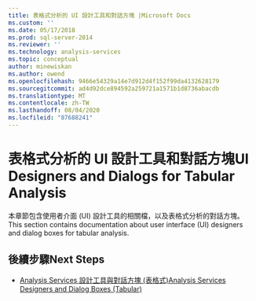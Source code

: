 ```yaml
---
title: 表格式分析的 UI 設計工具和對話方塊 |Microsoft Docs
ms.custom: ''
ms.date: 05/17/2018
ms.prod: sql-server-2014
ms.reviewer: ''
ms.technology: analysis-services
ms.topic: conceptual
author: minewiskan
ms.author: owend
ms.openlocfilehash: 9466e54329a14e7d912d4f152f99da4132628179
ms.sourcegitcommit: ad4d92dce894592a259721a1571b1d8736abacdb
ms.translationtype: MT
ms.contentlocale: zh-TW
ms.lasthandoff: 08/04/2020
ms.locfileid: "87688241"
---
```

# <a name="ui-designers-and-dialogs-for-tabular-analysis"></a><span data-ttu-id="95032-102">表格式分析的 UI 設計工具和對話方塊</span><span class="sxs-lookup"><span data-stu-id="95032-102">UI Designers and Dialogs for Tabular Analysis</span></span>

<span data-ttu-id="95032-103">本章節包含使用者介面 (UI) 設計工具的相關檔，以及表格式分析的對話方塊。</span><span class="sxs-lookup"><span data-stu-id="95032-103">This section contains documentation about user interface (UI) designers and dialog boxes for tabular analysis.</span></span>

## <a name="next-steps"></a><span data-ttu-id="95032-104">後續步驟</span><span class="sxs-lookup"><span data-stu-id="95032-104">Next Steps</span></span>

- [<span data-ttu-id="95032-105">Analysis Services 設計工具與對話方塊 (表格式)</span><span class="sxs-lookup"><span data-stu-id="95032-105">Analysis Services Designers and Dialog Boxes (Tabular)</span></span>](../analysis-services-designers-and-dialog-boxes-tabular.md)

